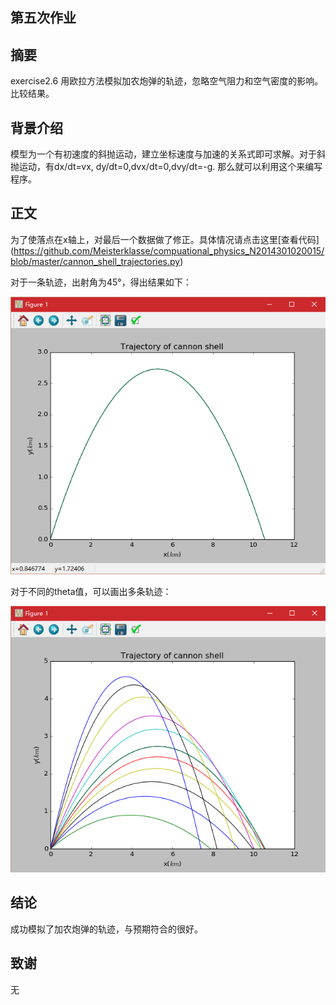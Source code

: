 

## 第五次作业 ##

摘要
--
exercise2.6 用欧拉方法模拟加农炮弹的轨迹，忽略空气阻力和空气密度的影响。比较结果。

背景介绍
-------
模型为一个有初速度的斜抛运动，建立坐标速度与加速的关系式即可求解。对于斜抛运动，有dx/dt=vx, dy/dt=0,dvx/dt=0,dvy/dt=-g.
那么就可以利用这个来编写程序。

正文
-------
为了使落点在x轴上，对最后一个数据做了修正。具体情况请点击这里[查看代码]
(https://github.com/Meisterklasse/compuational_physics_N2014301020015/blob/master/cannon_shell_trajectories.py)

对于一条轨迹，出射角为45°，得出结果如下：

![enter image description here](https://github.com/Meisterklasse/compuational_physics_N2014301020015/blob/master/cannon_shell1.png)

对于不同的theta值，可以画出多条轨迹：

![enter image description here](https://github.com/Meisterklasse/compuational_physics_N2014301020015/blob/master/shell2.png)

结论
-------
成功模拟了加农炮弹的轨迹，与预期符合的很好。

致谢
-------
无
